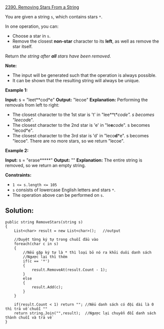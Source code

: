 [2390. Removing Stars From a String](https://leetcode.com/problems/removing-stars-from-a-string/)

You are given a string `s`, which contains stars `*`.

In one operation, you can:

- Choose a star in `s`.
- Remove the closest **non-star** character to its **left**, as well as remove the star itself.

Return _the string after **all** stars have been removed_.

**Note:**

- The input will be generated such that the operation is always possible.
- It can be shown that the resulting string will always be unique.

**Example 1:**

**Input:** s = "leet**cod*e"
**Output:** "lecoe"
**Explanation:** Performing the removals from left to right:
- The closest character to the 1st star is 't' in "lee**t****cod*e". s becomes "lee*cod*e".
- The closest character to the 2nd star is 'e' in "le**e***cod*e". s becomes "lecod*e".
- The closest character to the 3rd star is 'd' in "leco**d***e". s becomes "lecoe".
There are no more stars, so we return "lecoe".

**Example 2:**

**Input:** s = "erase*****"
**Output:** ""
**Explanation:** The entire string is removed, so we return an empty string.

**Constraints:**

- `1 <= s.length <= 105`
- `s` consists of lowercase English letters and stars `*`.
- The operation above can be performed on `s`.

## **Solution:**

```
public string RemoveStars(string s)
{
    List<char> result = new List<char>();   //output
    
    //Duyệt từng ký tự trong chuỗi đầu vào
    foreach(char c in s)
    {
        //Nếu gặp ký tự là * thì loại bỏ nó ra khỏi duôi danh sách
        //Ngược lại thì thêm
        if(c == '*')
        {
            result.RemoveAt(result.Count - 1);
        }
        else
        {
            result.Add(c);
        }
    }

    if(result.Count < 1) return ""; //Nếu danh sách có đội dài là 0 thì trả về chuỗi ""
    return string.Join("",result);  //Ngược lại chuyển đổi danh sách thành chuỗi và trả về
}
```